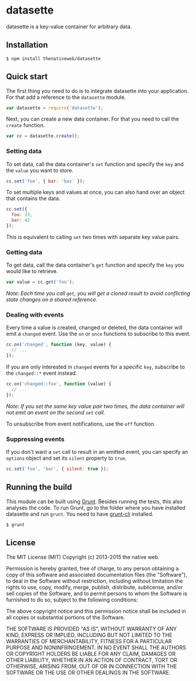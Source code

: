# datasette

datasette is a key-value container for arbitrary data.

## Installation

    $ npm install thenativeweb/datasette

## Quick start

The first thing you need to do is to integrate datasette into your application. For that add a reference to the `datasette` module.

```javascript
var datasette = require('datasette');
```

Next, you can create a new data container. For that you need to call the `create` function.

```javascript
var cc = datasette.create();
```

### Setting data

To set data, call the data container's `set` function and specify the `key` and the `value` you want to store.

```javascript
cc.set('foo', { bar: 'baz' });
```

To set multiple keys and values at once, you can also hand over an object that contains the data.

```javascript
cc.set({
  foo: 23,
  bar: 42
});
```

This is equivalent to calling `set` two times with separate key value pairs.

### Getting data

To get data, call the data container's `get` function and specify the `key` you would like to retrieve.

```javascript
var value = cc.get('foo');
```

*Note: Each time you call `get`, you will get a cloned result to avoid conflicting state changes on a shared reference.*

### Dealing with events

Every time a value is created, changed or deleted, the data container will emit a `changed` event. Use the `on` or `once` functions to subscribe to this event.

```javascript
cc.on('changed', function (key, value) {
  // ...
});
```

If you are only interested in `changed` events for a specific `key`, subscribe to the `changed::*` event instead.

```javascript
cc.on('changed::foo', function (value) {
  // ...
});
```

*Note: If you set the same key value pair two times, the data container will not emit an event on the second `set` call.*

To unsubscribe from event notifications, use the `off` function.

### Suppressing events

If you don't want a `set` call to result in an emitted event, you can specify an `options` object and set its `silent` property to `true`.

```javascript
cc.set('foo', 'bar', { silent: true });
```

## Running the build

This module can be built using [Grunt](http://gruntjs.com/). Besides running the tests, this also analyses the code. To run Grunt, go to the folder where you have installed datasette and run `grunt`. You need to have [grunt-cli](https://github.com/gruntjs/grunt-cli) installed.

    $ grunt

## License

The MIT License (MIT)
Copyright (c) 2013-2015 the native web.

Permission is hereby granted, free of charge, to any person obtaining a copy of this software and associated documentation files (the "Software"), to deal in the Software without restriction, including without limitation the rights to use, copy, modify, merge, publish, distribute, sublicense, and/or sell copies of the Software, and to permit persons to whom the Software is furnished to do so, subject to the following conditions:

The above copyright notice and this permission notice shall be included in all copies or substantial portions of the Software.

THE SOFTWARE IS PROVIDED "AS IS", WITHOUT WARRANTY OF ANY KIND, EXPRESS OR IMPLIED, INCLUDING BUT NOT LIMITED TO THE WARRANTIES OF MERCHANTABILITY, FITNESS FOR A PARTICULAR PURPOSE AND NONINFRINGEMENT. IN NO EVENT SHALL THE AUTHORS OR COPYRIGHT HOLDERS BE LIABLE FOR ANY CLAIM, DAMAGES OR OTHER LIABILITY, WHETHER IN AN ACTION OF CONTRACT, TORT OR OTHERWISE, ARISING FROM, OUT OF OR IN CONNECTION WITH THE SOFTWARE OR THE USE OR OTHER DEALINGS IN THE SOFTWARE.
